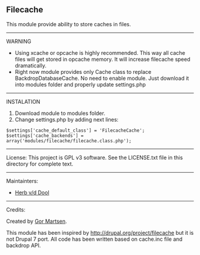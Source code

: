 Filecache
----

This module provide ability to store caches in files.

---
WARNING

* Using xcache or opcache is highly recommended.
  This way all cache files will get stored in opcache memory.
  It will increase filecache speed dramatically.
* Right now module provides only Cache class to replace BackdropDatabaseCache. No need to enable module. Just download it into modules folder and properly update settings.php

---
INSTALATION


1. Download module to modules folder.
2. Change settings.php by adding next lines:
  ```
  $settings['cache_default_class'] = 'FilecacheCache';
  $settings['cache_backends'] = array('modules/filecache/filecache.class.php');
  ```

---
License:
This project is GPL v3 software. See the LICENSE.txt file in this directory for
complete text.

---
Maintainters:

* [Herb v/d Dool](https://github.com/herbdool)

---
Credits:

Created by [Gor Martsen](https://github.com/Gormartsen).

This module has been inspired by http://drupal.org/project/filecache but it is not Drupal 7 port. All code has been written based on cache.inc file and backdrop API.
